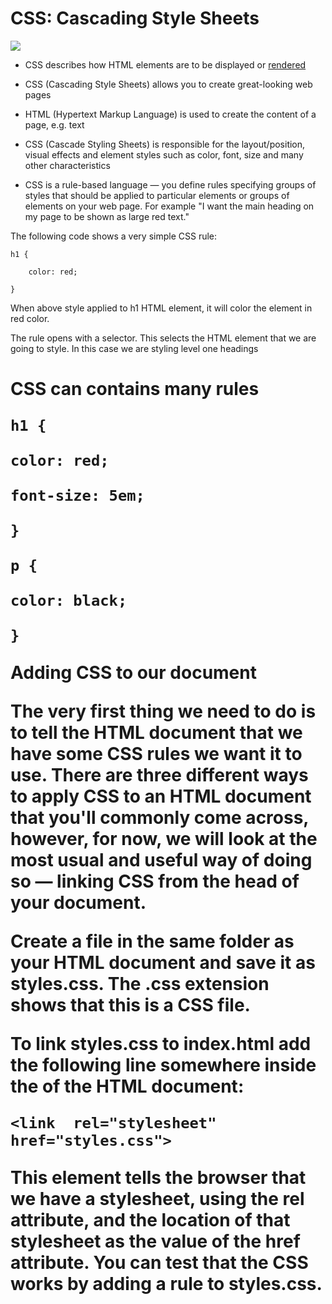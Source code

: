 # CSS: Cascading Style Sheets
 
[![](/assets/html-vs-css.jpeg)](https://steemit.com/dmania/@moeenali/html-vs-css-d-zg1hbmlh-ufjik)
  
* CSS describes how HTML elements are to be displayed or [rendered](https://dictionary.cambridge.org/dictionary/english/render)

* CSS (Cascading Style Sheets) allows you to create great-looking web pages

* HTML \(Hypertext Markup Language\) is used to create the content of a page, e.g. text

* CSS \(Cascade Styling Sheets\) is responsible for the layout/position, visual effects and element styles such as color, font, size and many other characteristics 

* CSS is a rule-based language — you define rules specifying groups of styles that should be applied to particular elements or groups of elements on your web page. For example "I want the main heading on my page to be shown as large red text."

The following code shows a very simple CSS rule:

	h1 {

		color: red;

	}
  
When above style applied to h1 HTML element, it will color the element in red color.

The rule opens with a selector. This selects the HTML element that we are going to style. In this case we are styling level one headings <h1>

CSS can contains many rules

	h1 {

	color: red;

	font-size: 5em;

	}

	p {

	color: black;

	}

  
Adding CSS to our document

The very first thing we need to do is to tell the HTML document that we have some CSS rules we want it to use. There are three different ways to apply CSS to an HTML document that you'll commonly come across, however, for now, we will look at the most usual and useful way of doing so — linking CSS from the head of your document.

Create a file in the same folder as your HTML document and save it as styles.css. The .css extension shows that this is a CSS file.

To link styles.css to index.html add the following line somewhere inside the <head> of the HTML document:

	<link  rel="stylesheet"  href="styles.css">

This <link> element tells the browser that we have a stylesheet, using the rel attribute, and the location of that stylesheet as the value of the href attribute. You can test that the CSS works by adding a rule to styles.css.